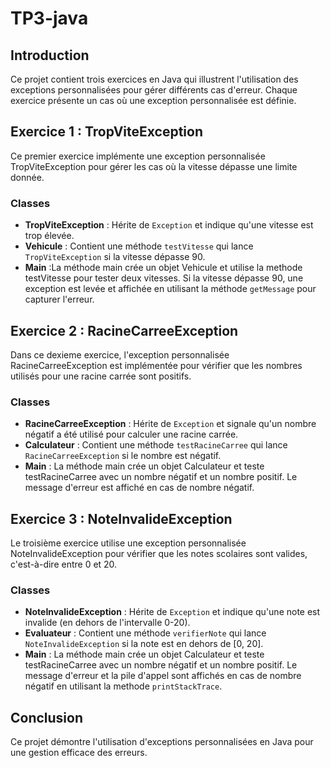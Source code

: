 # TP3-java

## Introduction
Ce projet contient trois exercices en Java qui illustrent l'utilisation des exceptions personnalisées pour gérer différents cas d'erreur. 
Chaque exercice présente un cas où une exception personnalisée est définie.

## Exercice 1 : TropViteException
Ce premier exercice implémente une exception personnalisée TropViteException pour gérer les cas où la vitesse dépasse une limite donnée.
### Classes
- **TropViteException** : Hérite de `Exception` et indique qu'une vitesse est trop élevée.
- **Vehicule** : Contient une méthode `testVitesse` qui lance `TropViteException` si la vitesse dépasse 90.
- **Main** :La méthode main crée un objet Vehicule et utilise la methode testVitesse pour tester deux vitesses. Si la vitesse dépasse 90, une exception est levée et affichée en utilisant la méthode `getMessage` pour capturer l'erreur.
## Exercice 2 : RacineCarreeException
Dans ce dexieme exercice, l'exception personnalisée RacineCarreeException est implémentée pour vérifier que les nombres utilisés pour une racine carrée sont positifs.
### Classes
- **RacineCarreeException** : Hérite de `Exception` et signale qu'un nombre négatif a été utilisé pour calculer une racine carrée.
- **Calculateur** : Contient une méthode `testRacineCarree` qui lance `RacineCarreeException` si le nombre est négatif.
- **Main** : La méthode main crée un objet Calculateur et teste testRacineCarree avec un nombre négatif et un nombre positif. Le message d'erreur est affiché en cas de nombre négatif.
## Exercice 3 : NoteInvalideException
Le troisième exercice utilise une exception personnalisée NoteInvalideException pour vérifier que les notes scolaires sont valides, c'est-à-dire entre 0 et 20.
### Classes
- **NoteInvalideException** : Hérite de `Exception` et indique qu'une note est invalide (en dehors de l'intervalle 0-20).
- **Evaluateur** : Contient une méthode `verifierNote` qui lance `NoteInvalideException` si la note est en dehors de [0, 20].
- **Main** : La méthode main crée un objet Calculateur et teste testRacineCarree avec un nombre négatif et un nombre positif. Le message d'erreur et la pile d'appel sont affichés en cas de nombre négatif en utilisant la methode `printStackTrace`.
## Conclusion
Ce projet démontre l'utilisation d'exceptions personnalisées en Java pour une gestion efficace des erreurs.
